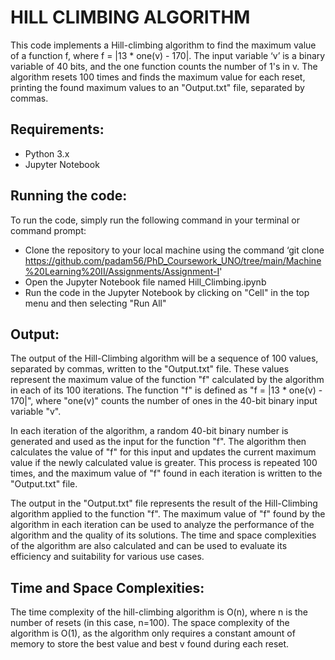 # HILL CLIMBING ALGORITHM

This code implements a Hill-climbing algorithm to find the maximum value of a function f, where f = |13 * one(v) - 170|. The input variable ‘v’ is a binary variable of 40 bits, and the one function counts the number of 1's in v. The algorithm resets 100 times and finds the maximum value for each reset, printing the found maximum values to an "Output.txt" file, separated by commas.

## Requirements:

* Python 3.x
* Jupyter Notebook

## Running the code:

To run the code, simply run the following command in your terminal or command prompt: 

* Clone the repository to your local machine using the command ‘git clone https://github.com/padam56/PhD_Coursework_UNO/tree/main/Machine%20Learning%20II/Assignments/Assignment-I'
* Open the Jupyter Notebook file named Hill_Climbing.ipynb
* Run the code in the Jupyter Notebook by clicking on "Cell" in the top menu and then selecting "Run All"

## Output:

The output of the Hill-Climbing algorithm will be a sequence of 100 values, separated by commas, written to the "Output.txt" file. These values represent the maximum value of the function "f" calculated by the algorithm in each of its 100 iterations. The function "f" is defined as "f = |13 * one(v) - 170|", where "one(v)" counts the number of ones in the 40-bit binary input variable "v".

In each iteration of the algorithm, a random 40-bit binary number is generated and used as the input for the function "f". The algorithm then calculates the value of "f" for this input and updates the current maximum value if the newly calculated value is greater. This process is repeated 100 times, and the maximum value of "f" found in each iteration is written to the "Output.txt" file. 

The output in the "Output.txt" file represents the result of the Hill-Climbing algorithm applied to the function "f". The maximum value of "f" found by the algorithm in each iteration can be used to analyze the performance of the algorithm and the quality of its solutions. The time and space complexities of the algorithm are also calculated and can be used to evaluate its efficiency and suitability for various use cases.


## Time and Space Complexities:
The time complexity of the hill-climbing algorithm is O(n), where n is the number of resets (in this case, n=100). The space complexity of the algorithm is O(1), as the algorithm only requires a constant amount of memory to store the best value and best v found during each reset.